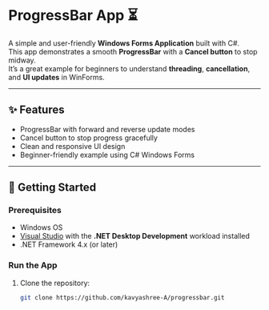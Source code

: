 # ProgressBar App ⏳

A simple and user-friendly **Windows Forms Application** built with C#.  
This app demonstrates a smooth **ProgressBar** with a **Cancel button** to stop midway.  
It’s a great example for beginners to understand **threading**, **cancellation**, and **UI updates** in WinForms.

---

## ✨ Features
- ProgressBar with forward and reverse update modes  
- Cancel button to stop progress gracefully  
- Clean and responsive UI design  
- Beginner-friendly example using C# Windows Forms  

---

## 🚀 Getting Started

### Prerequisites
- Windows OS  
- [Visual Studio](https://visualstudio.microsoft.com/) with the **.NET Desktop Development** workload installed  
- .NET Framework 4.x (or later)  

### Run the App
1. Clone the repository:
   
   ```bash
   git clone https://github.com/kavyashree-A/progressbar.git

